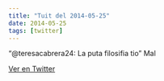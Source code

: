 ```yaml
---
title: "Tuit del 2014-05-25"
date: 2014-05-25
tags: [twitter]
---
```


“@teresacabrera24: La puta filosifia tio” Mal



[Ver en Twitter](https://twitter.com/i/web/status/470661065127501824)
